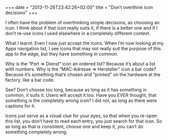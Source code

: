 +++
date = "2013-11-28T23:42:26+02:00"
title = "Don’t overthink icon decisions"
+++

I often have the problem of overthinking simple decisions, as choosing an icon. I think about if that icon really suits it, if there is a better one and if I don’t re-use icons I used elsewhere in a completely different context.

What I learnt: Even I now just accept the icons. When I’m now looking at my Apps navigation list, I see icons that may not really suit the purpose of this app to the edge, but they have something in common.

Why is the “Port => Dienst” icon an ordered list? Because it’s about a list with numbers. Why is the “MAC-Adresse => Hersteller” icon a bar code? Because it’s something that’s chosen and “printed” on the hardware at the factory, like a bar code.

See? Don’t choose too long, because as long as it has something in common, it suits it. Users will accept it too. Have you EVER thought, that something is the completely wrong icon? I did not, as long as there were captions for it.

Icons just serve as a visual clue for your eyes, so that when you re-open this list, you don’t have to read each entry, you just search for that icon. So as long as that is consistent, choose one and keep it, you can’t do something completely wrong.